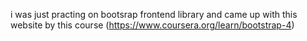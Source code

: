i was just practing on bootsrap frontend library and came up with this website by this course (https://www.coursera.org/learn/bootstrap-4)
